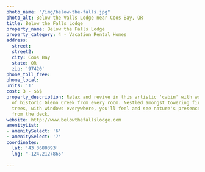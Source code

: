 ```yaml
---
photo_name: "/img/below-the-falls.jpg"
photo_alt: Below the Valls Lodge near Coos Bay, OR
title: Below the Falls Lodge
property_name: Below the Falls Lodge
property_category: 4 - Vacation Rental Homes
address:
  street: 
  street2: 
  city: Coos Bay
  state: OR
  zip: '97420'
phone_toll_free: 
phone_local: 
units: '1'
cost: 3 - $$$
property_description: Relax and revive in this artistic 'cabin' with wonderful views
  of historic Glenn Creek from every room. Nestled amongst towering fir and cedar
  trees, with windows everywhere, you'll feel and see nature's presence. View wildlife
  from the deck.
website: http://www.belowthefallslodge.com
amenityList:
- amenitySelect: '6'
- amenitySelect: '7'
coordinates:
  lat: '43.3680393'
  lng: "-124.2127865"

---
```

